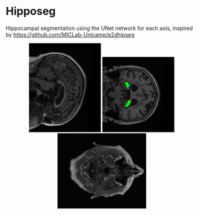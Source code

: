 # Hipposeg
Hippocampal segmentation using the  UNet network for each axis, inspired by  https://github.com/MICLab-Unicamp/e2dhipseg

<div style="text-align:center; vertical-align: middle;">
<img src="./images/sagital.gif"/>
<img src="./images/coronal.gif"/>
<img src="./images/axial.gif"/>
</div>
